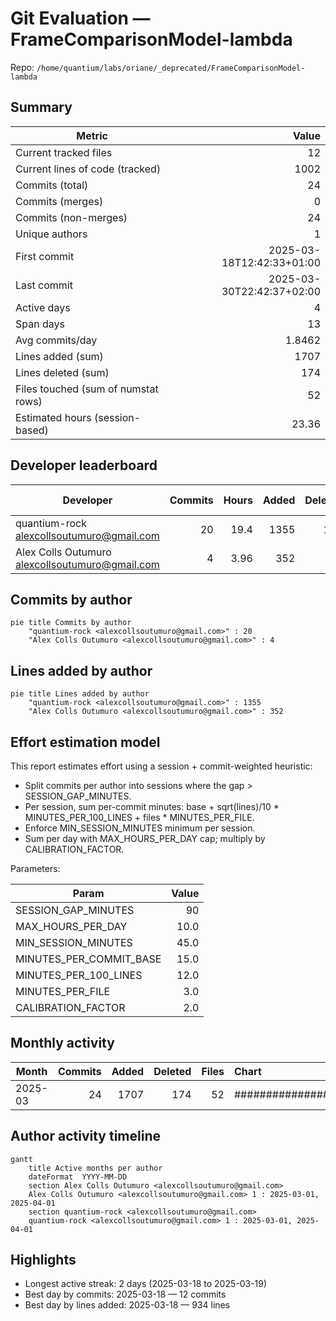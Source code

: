 # Git Evaluation — FrameComparisonModel-lambda

Repo: `/home/quantium/labs/oriane/_deprecated/FrameComparisonModel-lambda`

## Summary

| Metric | Value |
|---|---:|
| Current tracked files | 12 |
| Current lines of code (tracked) | 1002 |
| Commits (total) | 24 |
| Commits (merges) | 0 |
| Commits (non-merges) | 24 |
| Unique authors | 1 |
| First commit | 2025-03-18T12:42:33+01:00 |
| Last commit | 2025-03-30T22:42:37+02:00 |
| Active days | 4 |
| Span days | 13 |
| Avg commits/day | 1.8462 |
| Lines added (sum) | 1707 |
| Lines deleted (sum) | 174 |
| Files touched (sum of numstat rows) | 52 |
| Estimated hours (session-based) | 23.36 |

## Developer leaderboard

| Developer | Commits | Hours | Added | Deleted | Files | Active days | First | Last | Avg size | Median size | Stars |
|---|---:|---:|---:|---:|---:|---:|---|---|---:|---:|:--:
| quantium-rock <alexcollsoutumuro@gmail.com> | 20 | 19.4 | 1355 | 172 | 46 | 4 | 2025-03-18T19:30:55+01:00 | 2025-03-30T22:42:37+02:00 | 76.35 | 16.0 | ★★★★★ |
| Alex Colls Outumuro <alexcollsoutumuro@gmail.com> | 4 | 3.96 | 352 | 2 | 6 | 1 | 2025-03-18T12:42:33+01:00 | 2025-03-18T19:59:14+01:00 | 88.5 | 88.5 | ★☆☆☆☆ |

## Commits by author

```mermaid
pie title Commits by author
    "quantium-rock <alexcollsoutumuro@gmail.com>" : 20
    "Alex Colls Outumuro <alexcollsoutumuro@gmail.com>" : 4
```

## Lines added by author

```mermaid
pie title Lines added by author
    "quantium-rock <alexcollsoutumuro@gmail.com>" : 1355
    "Alex Colls Outumuro <alexcollsoutumuro@gmail.com>" : 352
```

## Effort estimation model

This report estimates effort using a session + commit-weighted heuristic:
- Split commits per author into sessions where the gap > SESSION_GAP_MINUTES.
- Per session, sum per-commit minutes: base + sqrt(lines)/10 * MINUTES_PER_100_LINES + files * MINUTES_PER_FILE.
- Enforce MIN_SESSION_MINUTES minimum per session.
- Sum per day with MAX_HOURS_PER_DAY cap; multiply by CALIBRATION_FACTOR.

Parameters:

| Param | Value |
|---|---:|
| SESSION_GAP_MINUTES | 90 |
| MAX_HOURS_PER_DAY | 10.0 |
| MIN_SESSION_MINUTES | 45.0 |
| MINUTES_PER_COMMIT_BASE | 15.0 |
| MINUTES_PER_100_LINES | 12.0 |
| MINUTES_PER_FILE | 3.0 |
| CALIBRATION_FACTOR | 2.0 |

## Monthly activity

| Month | Commits | Added | Deleted | Files | Chart |
|---|---:|---:|---:|---:|:---|
| 2025-03 | 24 | 1707 | 174 | 52 | ######################################## |

## Author activity timeline

```mermaid
gantt
    title Active months per author
    dateFormat  YYYY-MM-DD
    section Alex Colls Outumuro <alexcollsoutumuro@gmail.com>
    Alex Colls Outumuro <alexcollsoutumuro@gmail.com> 1 : 2025-03-01, 2025-04-01
    section quantium-rock <alexcollsoutumuro@gmail.com>
    quantium-rock <alexcollsoutumuro@gmail.com> 1 : 2025-03-01, 2025-04-01
```

## Highlights

- Longest active streak: 2 days (2025-03-18 to 2025-03-19)
- Best day by commits: 2025-03-18 — 12 commits
- Best day by lines added: 2025-03-18 — 934 lines

